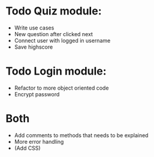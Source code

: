 # Todo Quiz module:
- Write use cases
- New question after clicked next
- Connect user with logged in username
- Save highscore

# Todo Login module:
- Refactor to more object oriented code
- Encrypt password

# Both
- Add comments to methods that needs to be explained
- More error handling
- (Add CSS)
